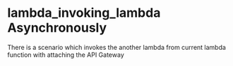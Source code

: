 # lambda_invoking_lambda Asynchronously

There is a scenario which invokes the another lambda from current lambda function with attaching the API Gateway


